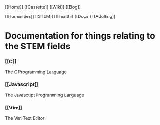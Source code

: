 [[Home]]
[[Cassette]]
[[Wiki]]
[[Blog]]

[[Humanities]]
[[STEM]]
[[Health]]
[[Docs]]
[[Adulting]]

# Documentation for things relating to the STEM fields

### [[C]]
The C Programming Language

### [[Javascript]]
The Javasctipt Programming Language

### [[Vim]]
The Vim Text Editor
